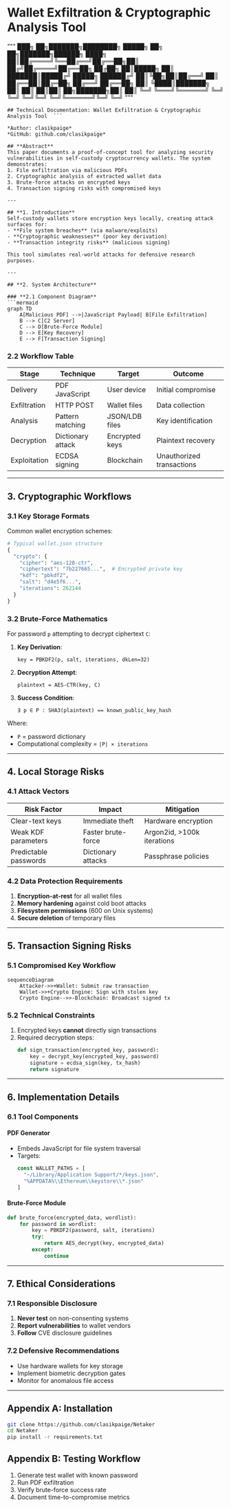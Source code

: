 # Wallet Exfiltration & Cryptographic Analysis Tool


"""
███╗   ██╗███████╗████████╗ █████╗ ██╗  ██╗███████╗██████╗ 
████╗  ██║██╔════╝╚══██╔══╝██╔══██╗██║ ██╔╝██╔════╝██╔══██╗
██╔██╗ ██║█████╗     ██║   ███████║█████╔╝ █████╗  ██████╔╝
██║╚██╗██║██╔══╝     ██║   ██╔══██║██╔═██╗ ██╔══╝  ██╔══██╗
██║ ╚████║███████╗   ██║   ██║  ██║██║  ██╗███████╗██║  ██║
╚═╝  ╚═══╝╚══════╝   ╚═╝   ╚═╝  ╚═╝╚═╝  ╚═╝╚══════╝╚═╝  ╚═╝
"""



```
## Technical Documentation: Wallet Exfiltration & Cryptographic Analysis Tool  ```

*Author: clasikpaige*  
*GitHub: github.com/clasikpaige*  

## **Abstract**  
This paper documents a proof-of-concept tool for analyzing security vulnerabilities in self-custody cryptocurrency wallets. The system demonstrates:  
1. File exfiltration via malicious PDFs  
2. Cryptographic analysis of extracted wallet data  
3. Brute-force attacks on encrypted keys  
4. Transaction signing risks with compromised keys  

---

## **1. Introduction**  
Self-custody wallets store encryption keys locally, creating attack surfaces for:  
- **File system breaches** (via malware/exploits)  
- **Cryptographic weaknesses** (poor key derivation)  
- **Transaction integrity risks** (malicious signing)  

This tool simulates real-world attacks for defensive research purposes.

---

## **2. System Architecture**  

### **2.1 Component Diagram**  
```mermaid
graph TD
    A[Malicious PDF] -->|JavaScript Payload| B[File Exfiltration]
    B --> C[C2 Server]
    C --> D[Brute-Force Module]
    D --> E[Key Recovery]
    E --> F[Transaction Signing]
```

### **2.2 Workflow Table**  

| Stage | Technique | Target | Outcome |
|-------|-----------|--------|---------|
| Delivery | PDF JavaScript | User device | Initial compromise |
| Exfiltration | HTTP POST | Wallet files | Data collection |
| Analysis | Pattern matching | JSON/LDB files | Key identification |
| Decryption | Dictionary attack | Encrypted keys | Plaintext recovery |
| Exploitation | ECDSA signing | Blockchain | Unauthorized transactions |

---

## **3. Cryptographic Workflows**  

### **3.1 Key Storage Formats**  
Common wallet encryption schemes:  

```python
# Typical wallet.json structure
{
  "crypto": {
    "cipher": "aes-128-ctr",
    "ciphertext": "7b227665...",  # Encrypted private key
    "kdf": "pbkdf2",
    "salt": "d4e5f6...",
    "iterations": 262144
  }
}
```

### **3.2 Brute-Force Mathematics**  

For password `p` attempting to decrypt ciphertext `C`:  

1. **Key Derivation**:  
   ```
   key = PBKDF2(p, salt, iterations, dkLen=32)
   ```

2. **Decryption Attempt**:  
   ```
   plaintext = AES-CTR(key, C)
   ```

3. **Success Condition**:  
   ```
   ∃ p ∈ P : SHA3(plaintext) == known_public_key_hash
   ```

Where:  
- `P` = password dictionary  
- Computational complexity = `|P| × iterations`

---

## **4. Local Storage Risks**  

### **4.1 Attack Vectors**  
| Risk Factor | Impact | Mitigation |
|-------------|--------|------------|
| Clear-text keys | Immediate theft | Hardware encryption |
| Weak KDF parameters | Faster brute-force | Argon2id, >100k iterations |
| Predictable passwords | Dictionary attacks | Passphrase policies |

### **4.2 Data Protection Requirements**  
1. **Encryption-at-rest** for all wallet files  
2. **Memory hardening** against cold boot attacks  
3. **Filesystem permissions** (600 on Unix systems)  
4. **Secure deletion** of temporary files  

---

## **5. Transaction Signing Risks**  

### **5.1 Compromised Key Workflow**  
```mermaid
sequenceDiagram
    Attacker->>+Wallet: Submit raw transaction
    Wallet->>+Crypto Engine: Sign with stolen key
    Crypto Engine-->>-Blockchain: Broadcast signed tx
```

### **5.2 Technical Constraints**  
1. Encrypted keys **cannot** directly sign transactions  
2. Required decryption steps:  
   ```python
   def sign_transaction(encrypted_key, password):
       key = decrypt_key(encrypted_key, password)
       signature = ecdsa_sign(key, tx_hash)
       return signature
   ```

---

## **6. Implementation Details**  

### **6.1 Tool Components**  

#### **PDF Generator**  
- Embeds JavaScript for file system traversal  
- Targets:  
  ```javascript
  const WALLET_PATHS = [
    "~/Library/Application Support/*/keys.json",
    "%APPDATA%\\Ethereum\\keystore\\*.json"
  ]
  ```

#### **Brute-Force Module**  
```python
def brute_force(encrypted_data, wordlist):
    for password in wordlist:
        key = PBKDF2(password, salt, iterations)
        try:
            return AES_decrypt(key, encrypted_data)
        except:
            continue
```

---

## **7. Ethical Considerations**  

### **7.1 Responsible Disclosure**  
1. **Never test** on non-consenting systems  
2. **Report vulnerabilities** to wallet vendors  
3. **Follow** CVE disclosure guidelines  

### **7.2 Defensive Recommendations**  
- Use hardware wallets for key storage  
- Implement biometric decryption gates  
- Monitor for anomalous file access  

---

## **Appendix A: Installation**  
```bash
git clone https://github.com/clasikpaige/Netaker
cd Netaker
pip install -r requirements.txt
```

## **Appendix B: Testing Workflow**  
1. Generate test wallet with known password  
2. Run PDF exfiltration  
3. Verify brute-force success rate  
4. Document time-to-compromise metrics
